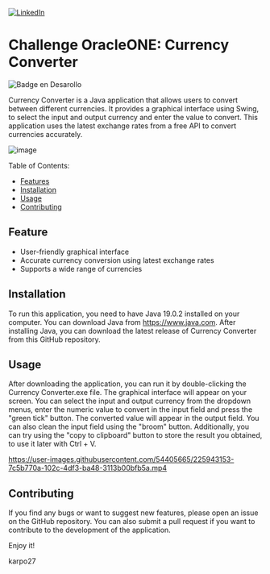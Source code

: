 [![LinkedIn](https://img.shields.io/badge/LinkedIn-0077B5?style=for-the-badge&logo=linkedin&logoColor=white)](https://www.linkedin.com/in/julian-giudice-940771a1/)

# Challenge OracleONE: Currency Converter
![Badge en Desarollo](https://img.shields.io/badge/STATUS-%20DEVELOPMENT-green)

Currency Converter is a Java application that allows users to convert between different currencies. It provides a graphical interface using Swing, to select the input and output currency and enter the value to convert. This application uses the latest exchange rates from a free API to convert currencies accurately.

![image](https://user-images.githubusercontent.com/54405665/225930092-1c106309-6d64-4ec9-bda6-cca6121d710f.png)

Table of Contents:

- [Features](#Features)
- [Installation](#Installation)
- [Usage](#Usage)
- [Contributing](#Contributing)

## Feature
- User-friendly graphical interface
- Accurate currency conversion using latest exchange rates
- Supports a wide range of currencies

## Installation

To run this application, you need to have Java 19.0.2 installed on your computer. You can download Java from https://www.java.com. After installing Java, you can download the latest release of Currency Converter from this GitHub repository.

## Usage
After downloading the application, you can run it by double-clicking the Currency Converter.exe file. 
The graphical interface will appear on your screen. You can select the input and output currency from the dropdown menus, enter the numeric value to convert in the input field and press the "green tick" button. 
The converted value will appear in the output field. You can also clean the input field using the "broom" button. 
Additionally, you can try using the "copy to clipboard" button to store the result you obtained, to use it later with Ctrl + V.

https://user-images.githubusercontent.com/54405665/225943153-7c5b770a-102c-4df3-ba48-3113b00bfb5a.mp4

## Contributing
If you find any bugs or want to suggest new features, please open an issue on the GitHub repository. You can also submit a pull request if you want to contribute to the development of the application.

Enjoy it!

karpo27
